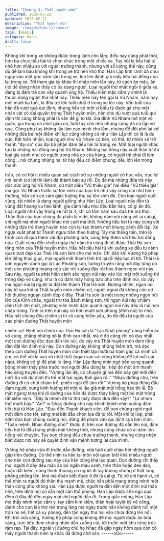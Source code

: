 ```yaml
---
title: "Chương 3: Thất huyền môn"
published: 2025-05-22
updated: 2025-05-22
description: 'Thất huyền môn'
image: '/images/han-li/cover/'
tags: [HanLi]
category: HanLi
draft: false
---
```


Không khí trong xe không được trong lành cho lắm, điều này cũng
phải thôi, hơn ba chục tiểu hài tử chen chúc trong một chiếc xe.
Tuy nói là tiểu hài tử nhỏ hơn nhiều so với người trưởng thành,
nhưng với số lương thế này, cũng đủ để làm bầu không khí trong
xe trở nên khó thở.
Hàn Lập tinh ranh đã chui ngay vào một góc nằm sâu trong xe,
len lén đánh giá mấy tiểu hài đồng còn lại trong xe.
Tới tham gia kỳ khảo thí nhập môn lần này, từ cách ăn mặc, ăn
nói dễ dàng nhận thấy có ba dạng người.
Loại người thứ nhất ngồi ở giữa xe, đang bị đám trẻ con vây
quanh ủng hộ. Thiếu niên mặc cẩm y chính là thuộc dạng người
thứ nhất này.
Thiếu niên này tên gọi là Vũ Nham, năm nay mới mười ba tuổi, là
đứa trẻ lớn tuổi nhất ở trong xe lúc này. Vốn tuổi của hắn đã vượt
quá qui định, nhưng hắn có một vị biểu tỷ được gả cho một nhân
vật có đại quyền trong Thất huyền môn, nên cho dù vượt quá tuổi
qui định thì cũng không phải là vấn đề gì to tát. Gia đình Vũ Nham
mở một võ quán, gia trung có chút giàu có, tuổi tuy còn nhỏ
nhưng cũng đã có tập võ qua. Công phu tuy không lấy làm cao
minh cho lắm, nhưng để đối phó lại với những đứa bé một điểm
khí lực cũng không có như Hàn Lập thì có lẽ là dư sức.
Rất hiển nhiên, loại người như Vũ Nham có tiền, có thế, tự nhiên
sẽ trở thành "đại ca" của đại bộ phận đám tiểu hài tử trong xe.
Một loại người khác tựu là những hài đồng ủng hộ Vũ Nham.
Những hài đồng này xuất thân từ đủ loại gia cảnh như có người
trong nhà có cửa hàng, có người thì phải đi làm công… nói chung
những hài tử này đều có điểm chung: đều lớn lên trong thành

trấn, có cơ hội ít nhiều quan sát cách xử sự những người có học
vấn, trục lợi nhi hành (có lợi thì làm) đã thành bản sự rồi. Do đó
mà những đứa trẻ này dốc sức ủng hộ Vũ Nham, cứ một điều "Vũ
thiếu gia" hai điều "Vũ thiếu gia" mà gọi. Vũ Nham trước sự tôn
vinh của bọn trẻ như vậy cũng coi như bình thường, hắn còn có
cảm giác hưởng thụ sự tôn vinh đó.
Còn loại người cuối cùng, tất nhiên là dạng người giống như Hàn
Lập. Loại người này đến từ vùng đất hoang vu hẻo lánh, gia cảnh
hầu như đều bần hàn, có gì ăn đó. Loại người như vậy trong xe
rất là ít, chỉ có tầm năm sáu đứa trẻ mà thôi. Thần thái của bọn
chúng đa phần là e dè, không dám nói năng với ai cái gì, chỉ ngồi
mà nhìn người khác nói cười mà thôi. Những tiểu hài tử này cùng
với những đứa trẻ đang huyên náo còn lại tạo thành một khung
cảnh đối lập.
Xe ngựa xuất phát từ Thanh ngưu trấn theo hướng Tây mà thẳng
tiến, trên lộ trình còn đi qua thêm vài địa phương nữa, cũng tiếp
thêm vài tiểu hài đồng nữa. Cuối cùng đến chiều ngày thứ năm thì
cũng đi tới được Thái Hà sơn – tổng môn của Thất huyền môn.
Hầu hết tiểu hài tử khi xuống xe đều bị cảnh quan tươi đẹp của
Thái Hà sơn làm cho mê mẩn. Chỉ đến khi Vương hộ pháp lên
tiếng thúc giục, mọi người mới thanh tỉnh trở lại rồi tiếp tục đi tới.
Thái Hà sơn nguyên danh gọi là Lạc Phượng sơn, tương truyền
rằng nơi đây từng có một con phượng hoàng ngũ sắc rớt xuống
đây rồi hóa thành ngọn núi này. Sau này, người ta phát hiện cảnh
sắc ngọn núi này vào lúc mặt trời xuống thì trông đẹp vô cùng,
như là có đám mây hồng bao phủ trên đỉnh núi, do vậy mà ngọn
núi bị người ta đổi tên thành Thái Hà sơn. Đương nhiên, ngọn núi
này từ sau khi bị Thất huyền môn chiếm cứ, người ngoài đã
không còn cơ hội thưởng ngoạn cảnh đẹp ở đây.
Thái Hà sơn là một trong những ngọn núi lớn của Kính châu,
ngoài trừ tòa Bách mãng sơn, thì ngọn núi này chiếm diện tích
lớn nhất, phương viên mười dặm quanh ngọn núi này đều là núi
non chập trùng. Tính ra trên núi này có hơn mười sơn phong
(đỉnh núi) to nhỏ. Hầu hết chúng đều chiếm vị trí vô cùng hiểm
yếu, do đó đều bị người của các phân đường Thất huyền môn

chiếm cứ. Đỉnh núi chính của Thái Hà sơn là "Lạc Nhật phong"
càng hiểm ác vô cùng, chẳng những nó là đỉnh cao nhất, mà ở đó
cũng chỉ có duy nhất một con đường độc dạo dẫn lên núi, do vậy
mà Thất huyền môn đem tổng đàn đặt lên đỉnh núi này. Còn
đường này không những hiểm trở, mà dọc theo con đường Thất
huyền môn còn thiết lập mười ba trạm gác cả minh cả ám, có thể
nói là vạn vô nhất thất (ngàn vạn cái cũng không để lọt mất cái
nào), không có gì để phải lo lắng.
Hàn Lập đang nhìn ngó bốn xung quanh, bỗng nhiên thấy phía
trước mọi người đều dừng lại, tiếp đó một âm thanh hào sảng
truyền đến.
"Vương lão đệ, có chuyện gì mà đến bây giờ mới đến nơi? So với
dự định thì trễ mất hai ngày thời gian rồi."
"Nhạc đường chủ, trên đường đi có chút chậm trễ, phiền ngài để
tâm rồi." Vương hộ pháp đứng đầu đám người, cung kính hướng
tới một vị lão giả mặt mũi hồng hào thi lễ. Bộ mặt ngang tàng khi
đi đường của hắn đã được thay bằng một bộ mặt trông rất siểm
nịnh.
"Đây là nhóm đệ tử thứ mấy được đưa đến vậy?"
"Là nhóm thứ mười bảy."
"Ân!" vị Nhạc đường chủ này khinh khỉnh nhìn xuống đám tiểu hài
tử Hàn Lập.
"Đưa đến Thanh khách viện, để bọn chúng nghỉ ngơi một đêm
cho tốt, sáng mai bắt đầu chọn lựa đệ tử rồi. Một khi bị loại, phải
sớm đưa bọn chúng xuống núi, đừng để phạm vào qui định của
bản môn.
"Tuân mệnh, Nhạc đường chủ!"
Được đi trên con đường đá dẫn lên núi, đám tiểu hài tử đều hưng
phấn mãi không thôi, nhưng cũng chưa có ai dám lớn tiếng nói
chuyện. Tuy bọn chúng đều chưa trưởng thành, nhưng cũng nhận
biết được nơi này sẽ quyết định vận mệnh tương lai của mình.

Vương hộ pháp vừa đi trước dẫn đường, vừa tươi cười chào hỏi
những người gặp trên đường. Có thể nhìn ra hắn tại môn nội
quen biết khá nhiều người, cho nên con đường sau này của hắn
cũng khá lạc quan.
Dọc đường chỉ thấy mọi người ở đây đều mặc áo bó ngắn màu
xanh, trên thân hoặc đeo đao, hoặc dắt kiếm, cũng thỉnh thoảng
có người đi tay không nhưng ở thắt lưng phồng phồng lên, khó
mà đoán biết được ở đó là cái gì. Từ cử chỉ hành vi, có thể nhìn
ra người đó thân thủ mạnh mẽ, chắc hẳn phải mang trong mình
một thân công phu không sai.
Hàn Lập được người ta dẫn đến một đỉnh núi thấp nhỏ, trên đỉnh
núi có sẵn một căn thổ phòng. Hàn Lập được cho ngủ qua đêm ở
đây để đến ngày mai chờ người dẫn đi. Trong giấc mộng, Hàn
Lập mơ thấy mình mặc cẩm y, tay cầm kim kiếm, thân hoài tuyệt
kỹ võ công, đánh cho con lão thợ rèn trong làng mà ngày trước
hắn không đánh nổi một trận no nê, hết cả uy phong, đến tận
ngày thứ hai vẫn chưa đứng lên nổi.
Khi trời vừa sáng, Vương hộ pháp cũng không để mọi người
được ăn bữa sáng, trực tiếp đem chúng nhân dẫn xuống núi, tới
trước một khu rừng trúc rậm rạp. Tại đây, ngoài vị đường chủ họ
Nhạc đã gặp ngày hôm qua còn có mấy người thanh niên lạ khác
đã đứng chờ sãn.
------oOo------
